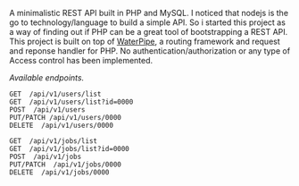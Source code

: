 A minimalistic REST API built in PHP and MySQL. I noticed that nodejs is the go to technology/language to build a simple API. So i started this project as a way of finding out if PHP can be a great tool of bootstrapping a REST API. This project is built on top of [WaterPipe](https://github.com/ElementaryFramework/WaterPipe), a routing framework and request and reponse handler for PHP.
No authentication/authorization or any type of Access control has been implemented.

*Available endpoints.*
````
GET  /api/v1/users/list
GET  /api/v1/users/list?id=0000
POST  /api/v1/users
PUT/PATCH /api/v1/users/0000
DELETE  /api/v1/users/0000

GET  /api/v1/jobs/list
GET  /api/v1/jobs/list?id=0000
POST  /api/v1/jobs
PUT/PATCH  /api/v1/jobs/0000
DELETE  /api/v1/jobs/0000
